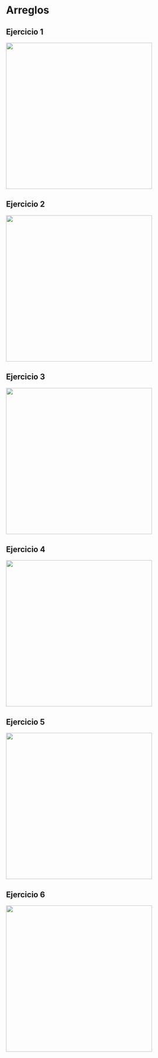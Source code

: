 # Arreglos
## Ejercicio 1
<img src="https://imagetolink.com/ib/xE8d8upY9l.png" width=400px>

## Ejercicio 2
<img src="https://imagetolink.com/ib/4Cl0UkpBbc.png" width=400px>

## Ejercicio 3
<img src="https://imagetolink.com/ib/prgPonBJLb.png" width=400px>

## Ejercicio 4
<img src="https://imagetolink.com/ib/MKhEBtQUo8.png" width=400px>

## Ejercicio 5
<img src="https://imagetolink.com/ib/qh9GaoCDoW.png" width=400px>

## Ejercicio 6
<img src="https://imagetolink.com/ib/qQDiC2RmUd.png" width=400px>
